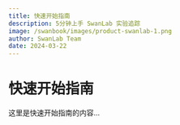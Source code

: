 ```yaml
---
title: 快速开始指南
description: 5分钟上手 SwanLab 实验追踪
image: /swanbook/images/product-swanlab-1.png
author: SwanLab Team
date: 2024-03-22
---
```


# 快速开始指南

这里是快速开始指南的内容... 